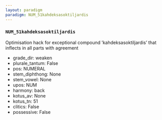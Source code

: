 ```yaml
---
layout: paradigm
paradigm: NUM_51kahdeksasoktiljardis
---
```

### ` NUM_51kahdeksasoktiljardis `

Optimisation hack for exceptional compound ’kahdeksasoktiljardis’ that inflects in all parts with agreement
* grade_dir: weaken
* plurale_tantum: False
* pos: NUMERAL
* stem_diphthong: None
* stem_vowel: None
* upos: NUM
* harmony: back
* kotus_av: None
* kotus_tn: 51
* clitics: False
* possessive: False

